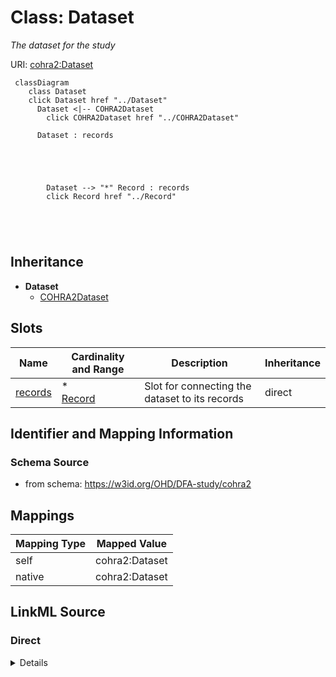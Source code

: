 

# Class: Dataset 


_The dataset for the study_





URI: [cohra2:Dataset](https://w3id.org/OHD/DFA-study/cohra2/Dataset)






```mermaid
 classDiagram
    class Dataset
    click Dataset href "../Dataset"
      Dataset <|-- COHRA2Dataset
        click COHRA2Dataset href "../COHRA2Dataset"
      
      Dataset : records
        
          
    
        
        
        Dataset --> "*" Record : records
        click Record href "../Record"
    

        
      
```





## Inheritance
* **Dataset**
    * [COHRA2Dataset](COHRA2Dataset.md)



## Slots

| Name | Cardinality and Range | Description | Inheritance |
| ---  | --- | --- | --- |
| [records](records.md) | * <br/> [Record](Record.md) | Slot for connecting the dataset to its records | direct |









## Identifier and Mapping Information







### Schema Source


* from schema: https://w3id.org/OHD/DFA-study/cohra2




## Mappings

| Mapping Type | Mapped Value |
| ---  | ---  |
| self | cohra2:Dataset |
| native | cohra2:Dataset |







## LinkML Source

<!-- TODO: investigate https://stackoverflow.com/questions/37606292/how-to-create-tabbed-code-blocks-in-mkdocs-or-sphinx -->

### Direct

<details>
```yaml
name: Dataset
description: The dataset for the study
from_schema: https://w3id.org/OHD/DFA-study/cohra2
slots:
- records
tree_root: true

```
</details>

### Induced

<details>
```yaml
name: Dataset
description: The dataset for the study
from_schema: https://w3id.org/OHD/DFA-study/cohra2
attributes:
  records:
    name: records
    description: Slot for connecting the dataset to its records
    from_schema: https://w3id.org/OHD/DFA-study/cohra2
    rank: 1000
    alias: records
    owner: Dataset
    domain_of:
    - Dataset
    range: Record
    multivalued: true
    inlined: true
    inlined_as_list: true
tree_root: true

```
</details>